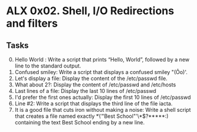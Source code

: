 # ALX 0x02. Shell, I/O Redirections and filters

## Tasks

0. Hello World : Write a script that prints “Hello, World”, followed by a new line to the standard output.
1. Confused smiley: Write a script that displays a confused smiley "(Ôo)'.
2. Let's display a file: Display the content of the /etc/passwd file.
3. What about 2?: Display the content of /etc/passwd and /etc/hosts
4. Last lines of a file: Display the last 10 lines of /etc/passwd
5. I'd prefer the first ones actually: Display the first 10 lines of /etc/passwd
6. Line #2: Write a script that displays the third line of the file iacta.
7. It is a good file that cuts iron without making a noise: Write a shell script that creates a file named exactly \*\\'"Best School"\'\\\*$\?\*\*\*\*\*:) containing the text Best School ending by a new line.
